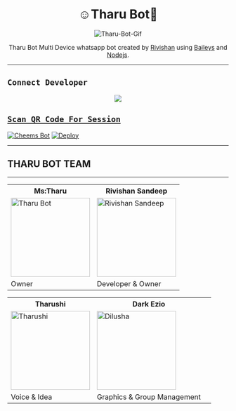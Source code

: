 

<h1 align="center">☺️Tharu Bot💞<br></h1>
<p align="center">
<img src="https://i.ibb.co/3pJvPsW/Tharu-Bot-Gif.gif " alt="Tharu-Bot-Gif" border="0" />
</p>

<p align="center">
Tharu Bot Multi Device whatsapp bot created by <a href="https://github.com/RiviMAX" target="_blank">Rivishan</a> using <a href="https://github.com/adiwajshing/Baileys" target="_blank">Baileys</a> and <a href="https://github.com/nodejs" target="_blank">Nodejs</a>.
</p>

-------

## ```Connect Developer```
<p align="center">
<a href="https://wa.me/94789864930"><img src="https://img.shields.io/badge/Contact Rivishan-25D366?style=for-the-badge&logo=whatsapp&logoColor=white" />
</p>

## `Scan QR Code For Session`
[![Cheems Bot](https://repl.it/badge/github/quiec/whatsasena)](https://replit.com/@RIVISHANSANDEE1/Tharu-Bot-Multi-Device-Qr-Code-Genarator?output%20only=1&lite=1#index.js)
[![Deploy](https://www.herokucdn.com/deploy/button.svg)](https://heroku.com/deploy?template=https://github.com/RiviMAX/Tharu-Bot-MD)

***
<div aline='left'><h2> THARU BOT TEAM </h2></div>

***

<table><tr><th>Ms:Tharu</th><th>Rivishan Sandeep </th></tr><tr><td><a href="https://github.com/RiviMAX"><img src="https://i.ibb.co/S6K3b9Y/Tharu-Bot-2.jpg" width="180" alt="Tharu Bot"></a></td><td><a href="https://github.com/RiviMAX"><img src="https://i.ibb.co/VTq9Kn5/Rivishan-cartoon.jpg" width="180" alt="Rivishan Sandeep"></a></td></tr><tr><td>Owner</td><td>Developer & Owner </td></tr></table><table><tr><th>Tharushi</th><th>Dark Ezio</th></tr><tr><td><a href="https://github.com/RiviMAX"><img src="https://i.ibb.co/Zf22J1r/Besty-54.jpg" width="180" alt="Tharushi"></a></td><td><a href="https://github.com/RiviMAX"><img src="https://i.ibb.co/tZdmPkP/Dark-Ezio.jpg" width="180" alt="Dilusha"></a></td><td><a href="https://github.com/AiDarkEzio"></a></td></tr><tr><td>Voice & Idea </td><td> Graphics & Group Management</td></tr></table>
